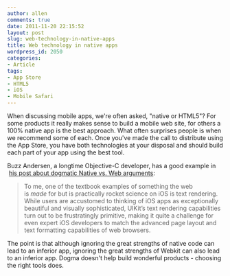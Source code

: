 ```yaml
---
author: allen
comments: true
date: 2011-11-20 22:15:52
layout: post
slug: web-technology-in-native-apps
title: Web technology in native apps
wordpress_id: 2050
categories:
- Article
tags:
- App Store
- HTML5
- iOS
- Mobile Safari
---
```


When discussing mobile apps, we're often asked, "native or HTML5"? For some products it really makes sense to build a mobile web site, for others a 100% native app is the best approach. What often surprises people is when we recommend some of each. Once you've made the call to distribute using the App Store, you have both technologies at your disposal and should build each part of your app using the best tool.

Buzz Andersen, a longtime Objective-C developer, has a good example in  [his post about dogmatic Native vs. Web arguments](http://log.scifihifi.com/post/13084982465/the-facebook-app-fuck-ups-seem-to-be-because):


> To me, one of the textbook examples of something the web is _made_ for but is practically rocket science on iOS is text rendering. While users are accustomed to thinking of iOS apps as exceptionally beautiful and visually sophisticated, UIKit’s text rendering capabilities turn out to be frustratingly primitive, making it quite a challenge for even expert iOS developers to match the advanced page layout and text formatting capabilities of web browsers.


The point is that although ignoring the great strengths of native code can lead to an inferior app, ignoring the great strengths of Webkit can also lead to an inferior app. Dogma doesn't help build wonderful products - choosing the right tools does.
